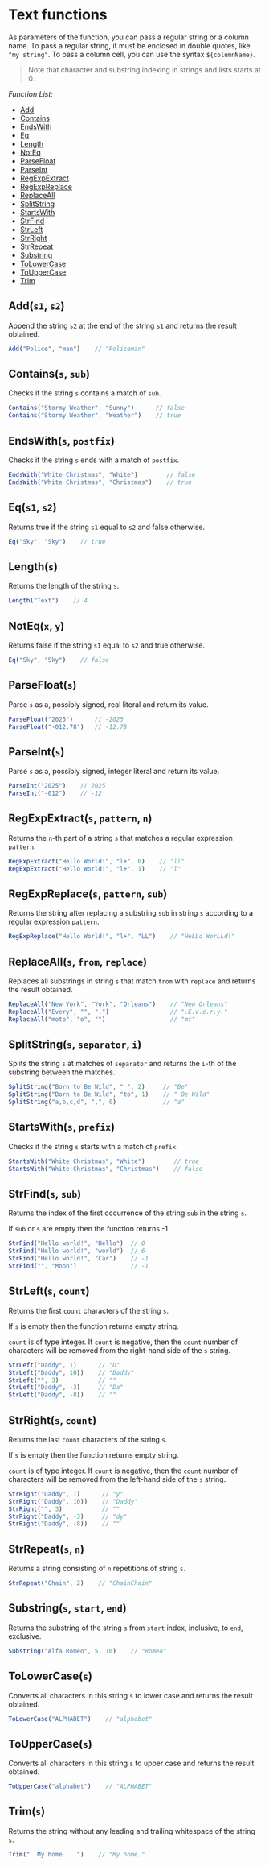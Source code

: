 <!-- TITLE: Text functions -->
<!-- SUBTITLE: -->

# Text functions

As parameters of the function, you can pass a regular string or a column name. To pass a regular string, it must be enclosed in double quotes, like `"my string"`. To pass a column cell, you can use the syntax `${columnName}`.

>Note that character and substring indexing in strings and lists starts at 0.

*Function List:*

- [Add](#add)
- [Contains](#contains)
- [EndsWith](#endswith)
- [Eq](#eq)
- [Length](#length)
- [NotEq](#noteq)
- [ParseFloat](#parsefloat)
- [ParseInt](#parseint)
- [RegExpExtract](#regexpextract)
- [RegExpReplace](#rexpreplace)
- [ReplaceAll](#replaceall)
- [SplitString](#splitstring)
- [StartsWith](#startswith)
- [StrFind](#strfind)
- [StrLeft](#strleft)
- [StrRight](#strright)
- [StrRepeat](#strrepeat)
- [Substring](#substring)
- [ToLowerCase](#tolowercase)
- [ToUpperCase](#touppercase)
- [Trim](#trim)

## <a name="add"></a>Add(`s1`, `s2`)

Append the string `s2` at the end of the string `s1` and returns the result obtained.

```javascript
Add("Police", "man")    // "Policeman"
```

## <a name="contains"></a>Contains(`s`, `sub`)

Checks if the string `s` contains a match of `sub`.

```javascript
Contains("Stormy Weather", "Sunny")      // false
Contains("Stormy Weather", "Weather")    // true
```

## <a name="endswith"></a>EndsWith(`s`, `postfix`)

Checks if the string `s` ends with a match of `postfix`.

```javascript
EndsWith("White Christmas", "White")        // false
EndsWith("White Christmas", "Christmas")    // true
```

## <a name="eq"></a>Eq(`s1`, `s2`)

Returns true if the string `s1` equal to `s2` and false otherwise.

```javascript
Eq("Sky", "Sky")    // true
```

## <a name="length"></a>Length(`s`)

Returns the length of the string `s`.

```javascript
Length("Text")    // 4
```

## <a name="noteq"></a>NotEq(`x`, `y`)

Returns false if the string `s1` equal to `s2` and true otherwise.

```javascript
Eq("Sky", "Sky")    // false
```

## <a name="parsefloat"></a>ParseFloat(`s`)

Parse `s` as a, possibly signed, real literal and return its value.

```javascript
ParseFloat("2025")      // -2025
ParseFloat("-012.78")   // -12.78
```

## <a name="parseint"></a>ParseInt(`s`)

Parse `s` as a, possibly signed, integer literal and return its value.

```javascript
ParseInt("2025")    // 2025
ParseInt("-012")    // -12
```

## <a name="regexpextract"></a>RegExpExtract(`s`, `pattern`, `n`)

Returns the `n`-th part of a string `s` that matches a regular expression `pattern`.

```javascript
RegExpExtract("Hello World!", "l+", 0)    // "ll"
RegExpExtract("Hello World!", "l+", 1)    // "l"
```

## <a name="rexpreplace"></a>RegExpReplace(`s`, `pattern`, `sub`)

Returns the string after replacing a substring `sub` in string `s` according to a regular expression `pattern`.

```javascript
RegExpReplace("Hello World!", "l+", "LL")    // "HeLLo WorLLd!"
```

## <a name="replaceall"></a>ReplaceAll(`s`, `from`, `replace`)

Replaces all substrings in string `s` that match `from` with `replace` and returns the result obtained.

```javascript
ReplaceAll("New York", "York", "Orleans")    // "New Orleans"
ReplaceAll("Every", "", ".")                 // ".E.v.e.r.y."
ReplaceAll("moto", "o", "")                  // "mt"
```

## <a name="splitstring"></a>SplitString(`s`, `separator`, `i`)

Splits the string `s` at matches of `separator` and returns the `i`-th of the substring between the matches.

```javascript
SplitString("Born to Be Wild", " ", 2)     // "Be"
SplitString("Born to Be Wild", "to", 1)    // " Be Wild"
SplitString("a,b,c,d", ",", 0)             // "a"
```

## <a name="startswith"></a>StartsWith(`s`, `prefix`)

Checks if the string `s` starts with a match of `prefix`.

```javascript
StartsWith("White Christmas", "White")        // true
StartsWith("White Christmas", "Christmas")    // false
```

## <a name="strfind"></a>StrFind(`s`, `sub`)

Returns the index of the first occurrence of the string `sub` in the string `s`.

If `sub` or `s` are empty then the function returns -1.

```javascript
StrFind("Hello world!", "Hello")  // 0
StrFind("Hello world!", "world")  // 6
StrFind("Hello world!", "Car")    // -1
StrFind("", "Moon")               // -1
```

## <a name="strleft"></a>StrLeft(`s`, `count`)

Returns the first `count` characters of the string `s`.

If `s` is empty then the function returns empty string.

`count` is of type integer. If `count` is negative, then the `count` number of characters will be removed from the right-hand side of the `s` string.

```javascript
StrLeft("Daddy", 1)      // "D"
StrLeft("Daddy", 10))    // "Daddy"
StrLeft("", 3)           // ""
StrLeft("Daddy", -3)     // "Da"
StrLeft("Daddy", -8))    // ""
```

## <a name="strright"></a>StrRight(`s`, `count`)

Returns the last `count` characters of the string `s`.

If `s` is empty then the function returns empty string.

`count` is of type integer. If `count` is negative, then the `count` number of characters will be removed from the left-hand side of the `s` string.

```javascript
StrRight("Daddy", 1)      // "y"
StrRight("Daddy", 10))    // "Daddy"
StrRight("", 3)           // ""
StrRight("Daddy", -3)     // "dy"
StrRight("Daddy", -8))    // ""
```

## <a name="strrepeat"></a>StrRepeat(`s`, `n`)

Returns a string consisting of `n` repetitions of string `s`.

```javascript
StrRepeat("Chain", 2)    // "ChainChain"
```

## <a name="substring"></a>Substring(`s`, `start`, `end`)

Returns the substring of the string `s` from `start` index, inclusive, to `end`, exclusive.

```javascript
Substring("Alfa Romeo", 5, 10)    // "Romeo"
```

## <a name="tolowercase"></a>ToLowerCase(`s`)

Converts all characters in this string `s` to lower case and returns the result obtained.

```javascript
ToLowerCase("ALPHABET")    // "alphabet"
```

## <a name="touppercase"></a>ToUpperCase(`s`)

Converts all characters in this string `s` to upper case and returns the result obtained.

```javascript
ToUpperCase("alphabet")    // "ALPHABET"
```

## <a name="trim"></a>Trim(`s`)

Returns the string without any leading and trailing whitespace of the string `s`.

```javascript
Trim("  My home.   ")    // "My home."
```
